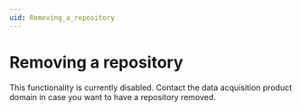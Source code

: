 ```yaml
---
uid: Removing_a_repository
---
```


# Removing a repository

This functionality is currently disabled. Contact the data acquisition product domain in case you want to have a repository removed.
